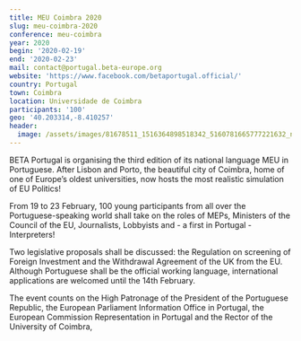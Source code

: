 ```yaml
---
title: MEU Coimbra 2020
slug: meu-coimbra-2020
conference: meu-coimbra
year: 2020
begin: '2020-02-19'
end: '2020-02-23'
mail: contact@portugal.beta-europe.org
website: 'https://www.facebook.com/betaportugal.official/'
country: Portugal
town: Coimbra
location: Universidade de Coimbra
participants: '100'
geo: '40.203314,-8.410257'
header:
  image: /assets/images/81678511_1516364898518342_5160781665777221632_n.png
---
```

BETA Portugal is organising the third edition of its national language MEU in Portuguese. After Lisbon and Porto, the beautiful city of Coimbra, home of one of Europe’s oldest universities, now hosts the most realistic simulation of EU Politics!

From 19 to 23 February, 100 young participants from all over the Portuguese-speaking world shall take on the roles of MEPs, Ministers of the Council of the EU, Journalists, Lobbyists and - a first in Portugal - Interpreters!

Two legislative proposals shall be discussed: the Regulation on screening of Foreign Investment and the Withdrawal Agreement of the UK from the EU. Although Portuguese shall be the official working language, international applications are welcomed until the 14th February.

The event counts on the High Patronage of the President of the Portuguese Republic, the European Parliament Information Office in Portugal, the European Commission Representation in Portugal and the Rector of the University of Coimbra,
